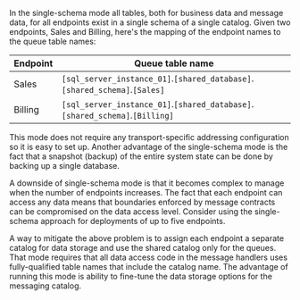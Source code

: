 In the single-schema mode all tables, both for business data and message data, for all endpoints exist in a single schema of a single catalog. Given two endpoints, Sales and Billing, here's the mapping of the endpoint names to the queue table names:

| Endpoint | Queue table name                                                      |
|----------|-----------------------------------------------------------------------|
| Sales    | `[sql_server_instance_01]`.`[shared_database]`.`[shared_schema]`.`[Sales]`  |
| Billing  | `[sql_server_instance_01]`.`[shared_database]`.`[shared_schema]`.`[Billing]`|

This mode does not require any transport-specific addressing configuration so it is easy to set up. Another advantage of the single-schema mode is the fact that a snapshot (backup) of the entire system state can be done by backing up a single database.

A downside of single-schema mode is that it becomes complex to manage when the number of endpoints increases. The fact that each endpoint can access any data means that boundaries enforced by message contracts can be compromised on the data access level. Consider using the single-schema approach for deployments of up to five endpoints.

A way to mitigate the above problem is to assign each endpoint a separate catalog for data storage and use the shared catalog only for the queues. That mode requires that all data access code in the message handlers uses fully-qualified table names that include the catalog name. The advantage of running this mode is ability to fine-tune the data storage options for the messaging catalog.
